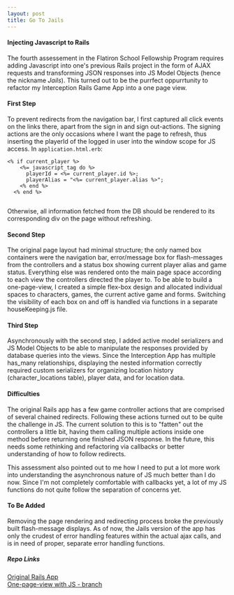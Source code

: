 ```yaml
---
layout: post
title: Go To Jails
---
```


#### Injecting Javascript to Rails   

The fourth assessement in the Flatiron School Fellowship Program requires adding Javascript into one's previous Rails project in the form of AJAX requests and transforming JSON responses into JS Model Objects (hence the nickname _Jails_). This turned out to be the purrfect oppurrtunity to refactor my Interception Rails Game App into a one page view.

#### First Step  

To prevent redirects from the navigation bar, I first captured all click events on the links there, apart from the sign in and sign out-actions. The signing actions are the only occasions where I want the page to refresh, thus inserting the playerId of the logged in user into the window scope for JS access. In `application.html.erb`:
<pre><code class="long"><% if current_player %>
    <%= javascript_tag do %>
      playerId = <%= current_player.id %>;
      playerAlias = "<%= current_player.alias %>";
    <% end %>
  <% end %>
  </code></pre>

Otherwise, all information fetched from the DB should be rendered to its corresponding div on the page without refreshing.

#### Second Step    

The original page layout had minimal structure; the only named box containers were the navigation bar, error/message box for flash-messages from the controllers and a status box showing current player alias and game status. Everything else was rendered onto the main page space according to each view the controllers directed the player to. To be able to build a one-page-view, I created a simple flex-box design and allocated individual spaces to characters, games, the current active game and forms. Switching the visibility of each box on and off is handled via functions in a separate houseKeeping.js file.

#### Third Step   

Asynchronously with the second step, I added active model serializers and JS Model Objects to be able to manipulate the responses provided by database queries into the views. Since the Interception App has multiple has_many relationships, displaying the nested information correctly required custom serializers for organizing location history (character_locations table), player data, and for location data.  


#### Difficulties   

The original Rails app has a few game controller actions that are comprised of several chained redirects. Following these actions turned out to be quite the challenge in JS. The current solution to this is to "fatten" out the controllers a little bit, having them calling multiple actions inside one method before returning one finished JSON response. In the future, this needs some rethinking and refactoring via callbacks or better understanding of how to follow redirects.      

This assessment also pointed out to me how I need to put a lot more work into understanding the asynchronous nature of JS much better than I do now. Since I'm not completely comfortable with callbacks yet, a lot of my JS functions do not quite follow the separation of concerns yet.

#### To Be Added   

Removing the page rendering and redirecting process broke the previously built flash-message displays. As of now, the Jails version of the app has only the crudest of error handling features within the actual ajax calls, and is in need of proper, separate error handling functions.  


##### Repo Links    

[Original Rails App](https://github.com/satub/interception-game-app)     
[One-page-view with JS - branch](https://github.com/satub/interception-game-app/tree/jails)
